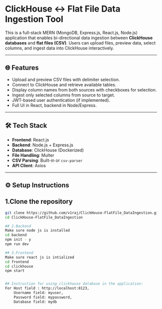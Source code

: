 # ClickHouse ↔ Flat File Data Ingestion Tool

This is a full-stack MERN (MongoDB, Express.js, React.js, Node.js) application that enables bi-directional data ingestion between **ClickHouse databases** and **flat files (CSV)**. Users can upload files, preview data, select columns, and ingest data into ClickHouse interactively.

---

## 🌐 Features

- Upload and preview CSV files with delimiter selection.
- Connect to ClickHouse and retrieve available tables.
- Display column names from both sources with checkboxes for selection.
- Ingest only selected columns from source to target.
- JWT-based user authentication (if implemented).
- Full UI in React, backend in Node/Express.

---

## 🛠️ Tech Stack

- **Frontend**: React.js
- **Backend**: Node.js + Express.js
- **Database**: ClickHouse (Dockerized)
- **File Handling**: Multer
- **CSV Parsing**: Built-in or `csv-parser`
- **API Client**: Axios

---

## ⚙️ Setup Instructions

## 1.Clone the repository

```bash
git clone https://github.com/v1raj/ClickHouse-FlatFile_DataIngestion.git
cd ClickHouse-FlatFile_DataIngestion

## 2.Backend
Make sure node js is installed
cd backend
npm init - y
npm run dev

## 3.Frontend
Make sure react js is intialized
cd frontend
cd clickhouse
npm start


## Instruction for using clickhouse database in the application:
For Host field : http://localhost:8123,
    Username field: myuser,
    Password field: mypassword,
    Database field: mydb
